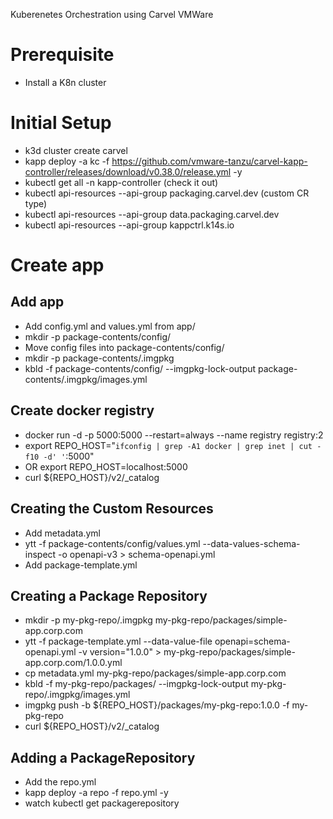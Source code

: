 Kuberenetes Orchestration using Carvel VMWare

# Prerequisite

- Install a K8n cluster

# Initial Setup

- k3d cluster create carvel
- kapp deploy -a kc -f https://github.com/vmware-tanzu/carvel-kapp-controller/releases/download/v0.38.0/release.yml -y
- kubectl get all -n kapp-controller (check it out)
- kubectl api-resources --api-group packaging.carvel.dev (custom CR type)
- kubectl api-resources --api-group data.packaging.carvel.dev
- kubectl api-resources --api-group kappctrl.k14s.io

# Create app

## Add app

- Add config.yml and values.yml from app/
- mkdir -p package-contents/config/
- Move config files into package-contents/config/
- mkdir -p package-contents/.imgpkg
- kbld -f package-contents/config/ --imgpkg-lock-output package-contents/.imgpkg/images.yml

## Create docker registry

- docker run -d -p 5000:5000 --restart=always --name registry registry:2
- export REPO_HOST="`ifconfig | grep -A1 docker | grep inet | cut -f10 -d' '`:5000"
- OR export REPO_HOST=localhost:5000
- curl ${REPO_HOST}/v2/\_catalog

## Creating the Custom Resources

- Add metadata.yml
- ytt -f package-contents/config/values.yml --data-values-schema-inspect -o openapi-v3 > schema-openapi.yml
- Add package-template.yml

## Creating a Package Repository

- mkdir -p my-pkg-repo/.imgpkg my-pkg-repo/packages/simple-app.corp.com
- ytt -f package-template.yml --data-value-file openapi=schema-openapi.yml -v version="1.0.0" > my-pkg-repo/packages/simple-app.corp.com/1.0.0.yml
- cp metadata.yml my-pkg-repo/packages/simple-app.corp.com
- kbld -f my-pkg-repo/packages/ --imgpkg-lock-output my-pkg-repo/.imgpkg/images.yml
- imgpkg push -b ${REPO_HOST}/packages/my-pkg-repo:1.0.0 -f my-pkg-repo
- curl ${REPO_HOST}/v2/\_catalog

## Adding a PackageRepository

- Add the repo.yml
- kapp deploy -a repo -f repo.yml -y
- watch kubectl get packagerepository
